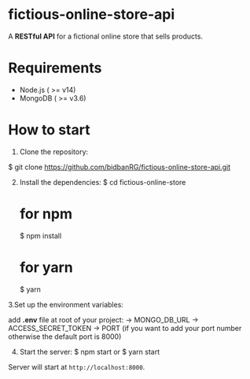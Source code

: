 # fictious-online-store-api
  A **RESTful API** for a fictional online store that sells products.

# Requirements
  - Node.js ( >= v14)
  - MongoDB ( >= v3.6)

# How to start
1. Clone the repository:

$ git clone https://github.com/bidbanRG/fictious-online-store-api.git

2. Install the dependencies:
   $ cd fictious-online-store
   # for npm
      $ npm install 
   # for yarn
      $ yarn

3.Set up the environment variables:
    
  add **.env** file at root of your project:
    -> MONGO_DB_URL
    -> ACCESS_SECRET_TOKEN
    -> PORT (if you want to add your port number otherwise the default port is 8000)
    
4. Start the server:
   $ npm start
    or
   $ yarn start
  

Server will start at `http://localhost:8000`.
  
